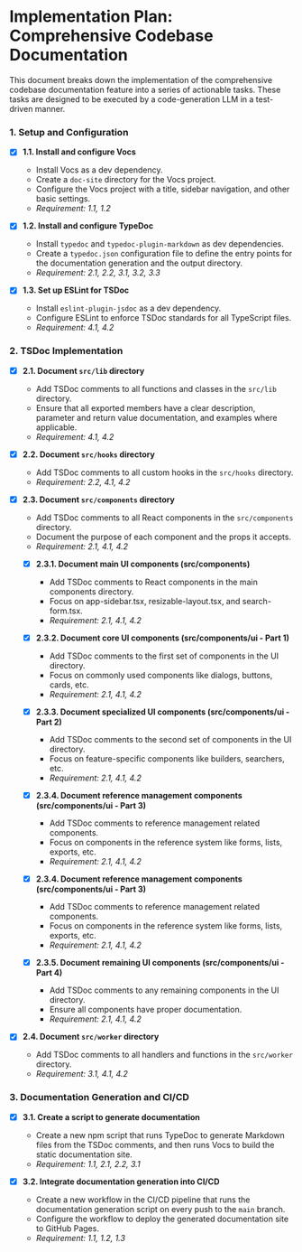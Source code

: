 # Implementation Plan: Comprehensive Codebase Documentation

This document breaks down the implementation of the comprehensive codebase documentation feature into a series of actionable tasks. These tasks are designed to be executed by a code-generation LLM in a test-driven manner.

### 1. Setup and Configuration

- [X] **1.1. Install and configure Vocs**
    - Install Vocs as a dev dependency.
    - Create a `doc-site` directory for the Vocs project.
    - Configure the Vocs project with a title, sidebar navigation, and other basic settings.
    - *Requirement: 1.1, 1.2*

- [X] **1.2. Install and configure TypeDoc**
    - Install `typedoc` and `typedoc-plugin-markdown` as dev dependencies.
    - Create a `typedoc.json` configuration file to define the entry points for the documentation generation and the output directory.
    - *Requirement: 2.1, 2.2, 3.1, 3.2, 3.3*

- [X] **1.3. Set up ESLint for TSDoc**
    - Install `eslint-plugin-jsdoc` as a dev dependency.
    - Configure ESLint to enforce TSDoc standards for all TypeScript files.
    - *Requirement: 4.1, 4.2*

### 2. TSDoc Implementation

- [X] **2.1. Document `src/lib` directory**
    - Add TSDoc comments to all functions and classes in the `src/lib` directory.
    - Ensure that all exported members have a clear description, parameter and return value documentation, and examples where applicable.
    - *Requirement: 4.1, 4.2*

- [X] **2.2. Document `src/hooks` directory**
    - Add TSDoc comments to all custom hooks in the `src/hooks` directory.
    - *Requirement: 2.2, 4.1, 4.2*

- [x] **2.3. Document `src/components` directory**
    - Add TSDoc comments to all React components in the `src/components` directory.
    - Document the purpose of each component and the props it accepts.
    - *Requirement: 2.1, 4.1, 4.2*
    
    - [X] **2.3.1. Document main UI components (src/components)**
        - Add TSDoc comments to React components in the main components directory.
        - Focus on app-sidebar.tsx, resizable-layout.tsx, and search-form.tsx.
        - *Requirement: 2.1, 4.1, 4.2*
    
    - [X] **2.3.2. Document core UI components (src/components/ui - Part 1)**
        - Add TSDoc comments to the first set of components in the UI directory.
        - Focus on commonly used components like dialogs, buttons, cards, etc.
        - *Requirement: 2.1, 4.1, 4.2*
    
    - [X] **2.3.3. Document specialized UI components (src/components/ui - Part 2)**
        - Add TSDoc comments to the second set of components in the UI directory.
        - Focus on feature-specific components like builders, searchers, etc.
        - *Requirement: 2.1, 4.1, 4.2*
    
    - [X] **2.3.4. Document reference management components (src/components/ui - Part 3)**
        - Add TSDoc comments to reference management related components.
        - Focus on components in the reference system like forms, lists, exports, etc.
        - *Requirement: 2.1, 4.1, 4.2*
    
    - [x] **2.3.4. Document reference management components (src/components/ui - Part 3)**
        - Add TSDoc comments to reference management related components.
        - Focus on components in the reference system like forms, lists, exports, etc.
        - *Requirement: 2.1, 4.1, 4.2*
    
    - [x] **2.3.5. Document remaining UI components (src/components/ui - Part 4)**
        - Add TSDoc comments to any remaining components in the UI directory.
        - Ensure all components have proper documentation.
        - *Requirement: 2.1, 4.1, 4.2*

- [X] **2.4. Document `src/worker` directory**
    - Add TSDoc comments to all handlers and functions in the `src/worker` directory.
    - *Requirement: 3.1, 4.1, 4.2*

### 3. Documentation Generation and CI/CD

- [X] **3.1. Create a script to generate documentation**
    - Create a new npm script that runs TypeDoc to generate Markdown files from the TSDoc comments, and then runs Vocs to build the static documentation site.
    - *Requirement: 1.1, 2.1, 2.2, 3.1*

- [X] **3.2. Integrate documentation generation into CI/CD**
    - Create a new workflow in the CI/CD pipeline that runs the documentation generation script on every push to the `main` branch.
    - Configure the workflow to deploy the generated documentation site to GitHub Pages.
    - *Requirement: 1.1, 1.2, 1.3*
